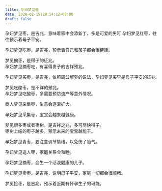 ```yaml
---
title: 孕妇梦见枣
date: 2020-02-15T20:54:12+08:00
draft: false
---
```


孕妇梦见枣，是吉兆，意味着家中会添新丁，多是可爱的男叮
孕妇梦见红枣，往往预示着母子平安。<br>

孕妇梦见吃枣，是吉兆，预示着自己和孩子都会很健康。<br>

梦见摘枣，是得子的征兆。<br>
孕妇梦见摘枣吃，有喜得贵子的吉祥预兆。<br>

孕妇梦见买枣，是吉兆，依照周公解梦的说法，孕妇梦见买早是母子平安的征兆。<br>

梦见吃酸枣，是不详的预兆。<br>
孕妇梦见吃酸枣，多需要预防流产等意外情况。<br>

商人梦见采集枣，生意会逐渐扩大。<br>

孕妇梦见采集枣，宝宝会越来越健康。<br>

梦见很多枣或者枣树，是吉祥之兆，多可尽快得子。<br>
枣树上结的枣子越多，预示未来的宝宝越能干。<br>

孕妇梦见青枣，要注意调节情绪，以免伤了胎气。<br>

孕妇梦见送人枣，家庭关系会和睦。<br>

孕妇梦见摘枣，会生一个活泼健康的儿子。<br>

孕妇梦见卖枣，是吉兆，说明母子平安，家庭一切都会很顺畅。<br>

梦见捡枣，是吉兆，预示着近期有怀孕生子的可能。<br>
